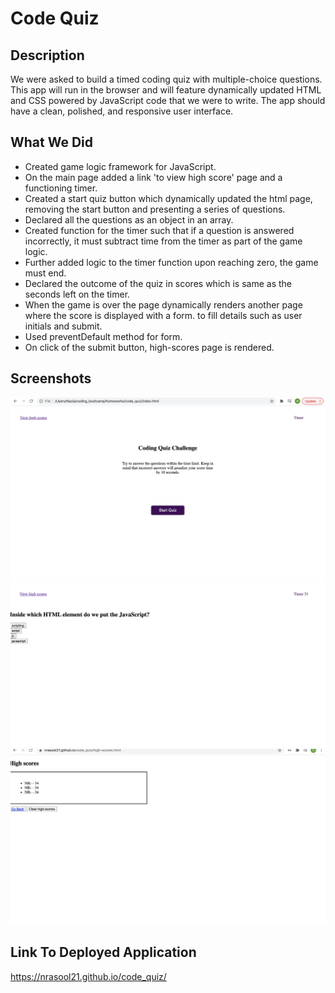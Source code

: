 # Code Quiz

## Description

We were asked to build a timed coding quiz with multiple-choice questions. This app will run in the browser and will feature dynamically updated HTML and CSS powered by JavaScript code that we were to write.
The app should have a clean, polished, and responsive user interface.

## What We Did

- Created game logic framework for JavaScript.
- On the main page added a link 'to view high score' page and a functioning timer.
- Created a start quiz button which dynamically updated the html page, removing the start button and presenting a series of questions.
- Declared all the questions as an object in an array.
- Created function for the timer such that if a question is answered incorrectly, it must subtract time from the timer as part of the game logic.
- Further added logic to the timer function upon reaching zero, the game must end.
- Declared the outcome of the quiz in scores which is same as the seconds left on the timer.
- When the game is over the page dynamically renders another page where the score is displayed with a form. to fill details such as user initials and submit.
- Used preventDefault method for form.
- On click of the submit button, high-scores page is rendered.

## Screenshots

![quiz_main](./assets/main_page.png)
![quiz_question](./assets/question_page.png)
![quiz_highscore](./assets/Screenshot_highscores_page.png)


## Link To Deployed Application

https://nrasool21.github.io/code_quiz/
